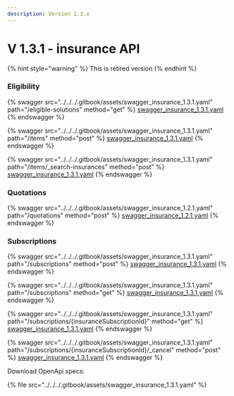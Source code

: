```yaml
---
description: Version 1.3.x
---
```


# V 1.3.1 - insurance API

{% hint style="warning" %}
This is retired version
{% endhint %}

### Eligibility

{% swagger src="../../../.gitbook/assets/swagger_insurance_1.3.1.yaml" path="/eligible-solutions" method="get" %}
[swagger_insurance_1.3.1.yaml](../../../.gitbook/assets/swagger_insurance_1.3.1.yaml)
{% endswagger %}

{% swagger src="../../../.gitbook/assets/swagger_insurance_1.3.1.yaml" path="/items" method="post" %}
[swagger_insurance_1.3.1.yaml](../../../.gitbook/assets/swagger_insurance_1.3.1.yaml)
{% endswagger %}

{% swagger src="../../../.gitbook/assets/swagger_insurance_1.3.1.yaml" path="/items/_search-insurances" method="post" %}
[swagger_insurance_1.3.1.yaml](../../../.gitbook/assets/swagger_insurance_1.3.1.yaml)
{% endswagger %}

### Quotations

{% swagger src="../../../.gitbook/assets/swagger_insurance_1.2.1.yaml" path="/quotations" method="post" %}
[swagger_insurance_1.2.1.yaml](../../../.gitbook/assets/swagger_insurance_1.2.1.yaml)
{% endswagger %}

### Subscriptions

{% swagger src="../../../.gitbook/assets/swagger_insurance_1.3.1.yaml" path="/subscriptions" method="post" %}
[swagger_insurance_1.3.1.yaml](../../../.gitbook/assets/swagger_insurance_1.3.1.yaml)
{% endswagger %}

{% swagger src="../../../.gitbook/assets/swagger_insurance_1.3.1.yaml" path="/subscriptions" method="get" %}
[swagger_insurance_1.3.1.yaml](../../../.gitbook/assets/swagger_insurance_1.3.1.yaml)
{% endswagger %}

{% swagger src="../../../.gitbook/assets/swagger_insurance_1.3.1.yaml" path="/subscriptions/{insuranceSubscriptionId}" method="get" %}
[swagger_insurance_1.3.1.yaml](../../../.gitbook/assets/swagger_insurance_1.3.1.yaml)
{% endswagger %}

{% swagger src="../../../.gitbook/assets/swagger_insurance_1.3.1.yaml" path="/subscriptions/{insuranceSubscriptionId}/_cancel" method="post" %}
[swagger_insurance_1.3.1.yaml](../../../.gitbook/assets/swagger_insurance_1.3.1.yaml)
{% endswagger %}

Download OpenApi specs:

{% file src="../../../.gitbook/assets/swagger_insurance_1.3.1.yaml" %}
